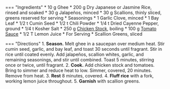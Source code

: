=== "Ingredients"
    * 10 g Ghee
    * 200 g Dry Japanese or Jasmine Rice, rinsed and soaked
    * 30 g Jalapeños, minced
    * 30 g Scallions, thinly sliced, greens reserved for serving
    * Seasonings
        * 1 Garlic Clove, minced
        * 1 Bay Leaf
        * 1/2 t Cumin Seed
        * 1/2 t Chili Powder
        * 1/4 t Dried Cayenne Pepper, ground
        * 1/4 t Kosher Salt
    * 250 g [Chicken Stock](../../soups/stocks/meat-stock.md), boiling
    * 100 g [Tomato Sauce](../../sauces/tomato-sauce/index.md)
    * 1/2 T Lemon Juice
    * For Serving
        * Scallion Greens, sliced

=== "Directions"
    1. **Season.** Melt ghee in a saucepan over medium heat. Stir cumin seed, garlic, and bay leaf, and toast 30 seconds until fragrant. Stir in rice until coated evenly. Add jalapeños, scallion whites, garlic, and remaining seasonings, and stir until combined. Toast 5 minutes, stirring once or twice, until fragrant.
    2. **Cook.** Add chicken stock and tomatoes. Bring to simmer and reduce heat to low. Simmer, covered, 20 minutes. Remove from heat.
    3. **Rest** 8 minutes, covered.
    4. **Fluff rice** with a fork, working lemon juice throughout.
    5. **Garnish** with scallion greens.

[^1]:
    Mitzewich, John. ["Side Dish Stagnation? Spicy Tomato Rice to the Rescue!"](https://foodwishes.blogspot.com/2009/02/side-dish-stagnation-spicy-tomato-rice.html) *Food Wishes.* 6 February 2009.
